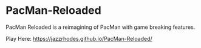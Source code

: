 # PacMan-Reloaded
PacMan Reloaded is a reimagining of PacMan with game breaking features.

Play Here: https://jazzrhodes.github.io/PacMan-Reloaded/

